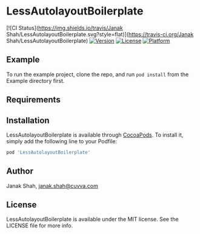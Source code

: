 # LessAutolayoutBoilerplate

[![CI Status](https://img.shields.io/travis/Janak Shah/LessAutolayoutBoilerplate.svg?style=flat)](https://travis-ci.org/Janak Shah/LessAutolayoutBoilerplate)
[![Version](https://img.shields.io/cocoapods/v/LessAutolayoutBoilerplate.svg?style=flat)](https://cocoapods.org/pods/LessAutolayoutBoilerplate)
[![License](https://img.shields.io/cocoapods/l/LessAutolayoutBoilerplate.svg?style=flat)](https://cocoapods.org/pods/LessAutolayoutBoilerplate)
[![Platform](https://img.shields.io/cocoapods/p/LessAutolayoutBoilerplate.svg?style=flat)](https://cocoapods.org/pods/LessAutolayoutBoilerplate)

## Example

To run the example project, clone the repo, and run `pod install` from the Example directory first.

## Requirements

## Installation

LessAutolayoutBoilerplate is available through [CocoaPods](https://cocoapods.org). To install
it, simply add the following line to your Podfile:

```ruby
pod 'LessAutolayoutBoilerplate'
```

## Author

Janak Shah, janak.shah@cuvva.com

## License

LessAutolayoutBoilerplate is available under the MIT license. See the LICENSE file for more info.
